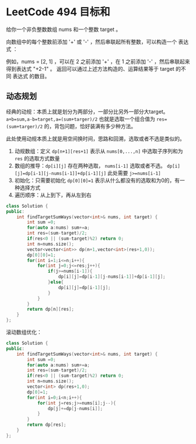 # LeetCode 494 目标和

给你一个非负整数数组 nums 和一个整数 target 。

向数组中的每个整数前添加 '+' 或 '-' ，然后串联起所有整数，可以构造一个 表达式 ：

例如，nums = [2, 1] ，可以在 2 之前添加 '+' ，在 1 之前添加 '-' ，然后串联起来得到表达式 "+2-1" 。
返回可以通过上述方法构造的、运算结果等于 target 的不同 表达式 的数目。

## 动态规划

经典的动规：本质上就是划分为两部分，一部分比另外一部分大target。`a+b=sum,a-b=target,a=(sum+targer)/2` 也就是选取一个组合值为 `res=(sum+targer)/2` 的，背包问题，恰好装满有多少种方法。

此处使用动规本质上就是用空间换时间，思路和回溯，选取或者不选是类似的。

1. 动规数组：定义 `dp[n+1][res+1]` 表示从 `nums[0,...,n]` 中选取子序列和为 `res` 的选取方式数量
2. 数组的推导：`dp[i][j]` 存在两种选取， `nums[i-1]` 选取或者不选。 `dp[i][j]=dp[i-1][j-nums[i-1]]+dp[i-1][j]` 此处需要 `j>=nums[i-1]`
3. 初始化：只需要初始化 `dp[0][0]=1` 表示从什么都没有的选取和为0的，有一种选择方式
4. 遍历顺序：从上到下，再从左到右 

```C++
class Solution {
public:
    int findTargetSumWays(vector<int>& nums, int target) {
        int sum =0;
        for(auto a:nums) sum+=a;
        int res=(sum-target)/2;
        if(res<0 || (sum-target)%2) return 0;
        int n=nums.size();
        vector<vector<int>> dp(n+1,vector<int>(res+1,0));
        dp[0][0]=1;
        for(int i=1;i<=n;i++){
            for(int j=0;j<=res;j++){
                if(j>=nums[i-1]){
                    dp[i][j]=dp[i-1][j-nums[i-1]]+dp[i-1][j];
                }else{
                    dp[i][j]=dp[i-1][j];
                }
            }
        }
        return dp[n][res];
    }
};
```

滚动数组优化：

```c++
class Solution {
public:
    int findTargetSumWays(vector<int>& nums, int target) {
        int sum =0;
        for(auto a:nums) sum+=a;
        int res=(sum-target)/2;
        if(res<0 || (sum-target)%2) return 0;
        int n=nums.size();
        vector<int> dp(res+1,0);
        dp[0]=1;
        for(int i=0;i<n;i++){
            for(int j=res;j>=nums[i];j--){
                dp[j]+=dp[j-nums[i]];
            }
        }
        return dp[res];
    }
};
```

